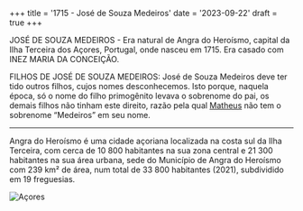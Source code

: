 +++
title = '1715 - José de Souza Medeiros'
date = '2023-09-22'
draft = true
+++

JOSÉ DE SOUZA MEDEIROS - Era natural de Angra do Heroísmo, capital da Ilha Terceira dos Açores, Portugal, onde nasceu em 1715. Era casado com INEZ MARIA DA CONCEIÇÃO.

FILHOS DE JOSÉ DE SOUZA MEDEIROS:
José de Souza Medeiros deve ter tido outros filhos, cujos nomes desconhecemos. Isto porque, naquela época, só o nome do filho primogênito levava o sobrenome do pai, os demais filhos não tinham este direito, razão pela qual [Matheus](../../posts/matheus-jose-de-souza/) não tem o sobrenome “Medeiros” em seu nome.

---

Angra do Heroísmo é uma cidade açoriana localizada na costa sul da Ilha Terceira, com cerca de 10 800 habitantes na sua zona central e 21 300 habitantes na sua área urbana, sede do Município de Angra do Heroísmo com 239 km² de área, num total de 33 800 habitantes (2021), subdividido em 19 freguesias.


![Açores](https://geogeral.com/i/e/paco-map.gif "Açores")
